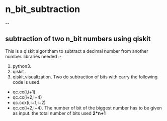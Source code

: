 # n_bit_subtraction
--
## subtraction of two n_bit numbers using qiskit
This is a qiskit algoritham to subtract a decimal number from another number.
libraries needed :-
  1. python3.
  2. qiskit .
  3. qiskit.visualization.
Two do subtraction of bits with carry the following code is used.
- qc.cx(i,i+1)
- qc.cx(i+2,i+4)
- qc.ccx(i,i+1,i+2)
- qc.cx(i+2,i+4).
The number of bit of the biggest number has to be given as input.
the total number of bits used **2*n+1**
